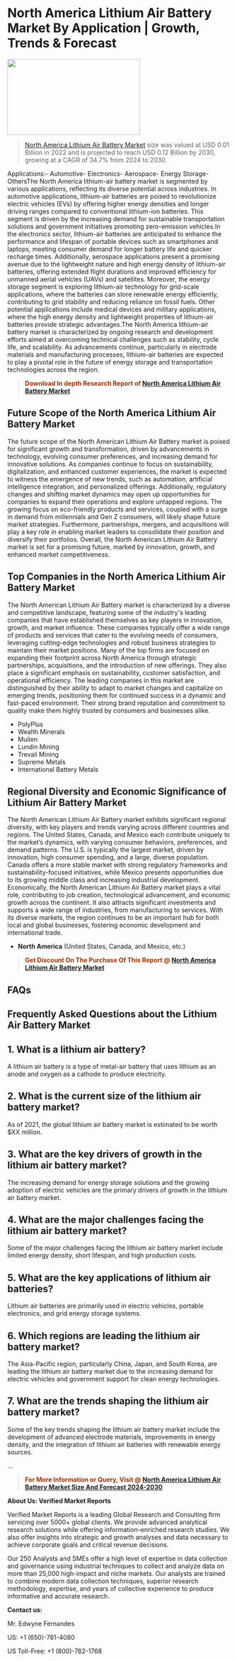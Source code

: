 <p><h1>North America Lithium Air Battery Market By Application | Growth, Trends & Forecast</h1><p><img class="aligncenter size-medium wp-image-105565" src="https://ffe5etoiles.com/wp-content/uploads/2025/01/MST7-300x171.png" alt="" width="300" height="171" /></p><blockquote><p><a href="https://www.verifiedmarketreports.com/download-sample/?rid=494108&utm_source=Github-NA&utm_medium=377" target="_blank">North America Lithium Air Battery Market</a> size was valued at USD 0.01 Billion in 2022 and is projected to reach USD 0.12 Billion by 2030, growing at a CAGR of 34.7% from 2024 to 2030.</p></blockquote>Applications:- Automotive- Electronics- Aerospace- Energy Storage- OthersThe North America lithium-air battery market is segmented by various applications, reflecting its diverse potential across industries. In automotive applications, lithium-air batteries are poised to revolutionize electric vehicles (EVs) by offering higher energy densities and longer driving ranges compared to conventional lithium-ion batteries. This segment is driven by the increasing demand for sustainable transportation solutions and government initiatives promoting zero-emission vehicles.In the electronics sector, lithium-air batteries are anticipated to enhance the performance and lifespan of portable devices such as smartphones and laptops, meeting consumer demand for longer battery life and quicker recharge times. Additionally, aerospace applications present a promising avenue due to the lightweight nature and high energy density of lithium-air batteries, offering extended flight durations and improved efficiency for unmanned aerial vehicles (UAVs) and satellites. Moreover, the energy storage segment is exploring lithium-air technology for grid-scale applications, where the batteries can store renewable energy efficiently, contributing to grid stability and reducing reliance on fossil fuels. Other potential applications include medical devices and military applications, where the high energy density and lightweight properties of lithium-air batteries provide strategic advantages.The North America lithium-air battery market is characterized by ongoing research and development efforts aimed at overcoming technical challenges such as stability, cycle life, and scalability. As advancements continue, particularly in electrode materials and manufacturing processes, lithium-air batteries are expected to play a pivotal role in the future of energy storage and transportation technologies across the region.</p><blockquote><p><span style="color: #993300;"><strong>Download In depth Research Report of <a href="https://www.verifiedmarketreports.com/download-sample/?rid=494108&utm_source=Github-NA&utm_medium=377">North America Lithium Air Battery Market</a></strong></span></p></blockquote><h2>Future Scope of the North America Lithium Air Battery Market</h2><p>The future scope of the North American Lithium Air Battery market is poised for significant growth and transformation, driven by advancements in technology, evolving consumer preferences, and increasing demand for innovative solutions. As companies continue to focus on sustainability, digitalization, and enhanced customer experiences, the market is expected to witness the emergence of new trends, such as automation, artificial intelligence integration, and personalized offerings. Additionally, regulatory changes and shifting market dynamics may open up opportunities for companies to expand their operations and explore untapped regions. The growing focus on eco-friendly products and services, coupled with a surge in demand from millennials and Gen Z consumers, will likely shape future market strategies. Furthermore, partnerships, mergers, and acquisitions will play a key role in enabling market leaders to consolidate their position and diversify their portfolios. Overall, the North American Lithium Air Battery market is set for a promising future, marked by innovation, growth, and enhanced market competitiveness.</p><h2>Top Companies in the North America Lithium Air Battery Market</h2><p>The North American Lithium Air Battery market is characterized by a diverse and competitive landscape, featuring some of the industry's leading companies that have established themselves as key players in innovation, growth, and market influence. These companies typically offer a wide range of products and services that cater to the evolving needs of consumers, leveraging cutting-edge technologies and robust business strategies to maintain their market positions. Many of the top firms are focused on expanding their footprint across North America through strategic partnerships, acquisitions, and the introduction of new offerings. They also place a significant emphasis on sustainability, customer satisfaction, and operational efficiency. The leading companies in this market are distinguished by their ability to adapt to market changes and capitalize on emerging trends, positioning them for continued success in a dynamic and fast-paced environment. Their strong brand reputation and commitment to quality make them highly trusted by consumers and businesses alike.</p><p><ul><li>PolyPlus </li><li> Wealth Minerals </li><li> Mullen </li><li> Lundin Mining </li><li> Trevali Mining </li><li> Supreme Metals </li><li> International Battery Metals</li></ul></p><h2>Regional Diversity and Economic Significance of Lithium Air Battery Market</h2><p>The North American Lithium Air Battery market exhibits significant regional diversity, with key players and trends varying across different countries and regions. The United States, Canada, and Mexico each contribute uniquely to the market’s dynamics, with varying consumer behaviors, preferences, and demand patterns. The U.S. is typically the largest market, driven by innovation, high consumer spending, and a large, diverse population. Canada offers a more stable market with strong regulatory frameworks and sustainability-focused initiatives, while Mexico presents opportunities due to its growing middle class and increasing industrial development. Economically, the North American Lithium Air Battery market plays a vital role, contributing to job creation, technological advancement, and economic growth across the continent. It also attracts significant investments and supports a wide range of industries, from manufacturing to services. With its diverse markets, the region continues to be an important hub for both local and global businesses, fostering economic development and international trade.</p><ul> <li><strong>North America</strong> (United States, Canada, and Mexico, etc.)</li></ul><blockquote><p><span style="color: #993300;"><strong>Get Discount On The Purchase Of This Report @ <a href="https://www.verifiedmarketreports.com/ask-for-discount/?rid=494108&utm_source=Github-NA&utm_medium=377">North America Lithium Air Battery Market</a></strong></span></p></blockquote><h2>FAQs</h2><p><h2>Frequently Asked Questions about the Lithium Air Battery Market</h1><h2>1. What is a lithium air battery?</div><div></h2><p>A lithium air battery is a type of metal-air battery that uses lithium as an anode and oxygen as a cathode to produce electricity.</p><h2>2. What is the current size of the lithium air battery market?</div><div></h2><p>As of 2021, the global lithium air battery market is estimated to be worth $XX million.</p><h2>3. What are the key drivers of growth in the lithium air battery market?</div><div></h2><p>The increasing demand for energy storage solutions and the growing adoption of electric vehicles are the primary drivers of growth in the lithium air battery market.</p><h2>4. What are the major challenges facing the lithium air battery market?</div><div></h2><p>Some of the major challenges facing the lithium air battery market include limited energy density, short lifespan, and high production costs.</p><h2>5. What are the key applications of lithium air batteries?</div><div></h2><p>Lithium air batteries are primarily used in electric vehicles, portable electronics, and grid energy storage systems.</p><h2>6. Which regions are leading the lithium air battery market?</div><div></h2><p>The Asia-Pacific region, particularly China, Japan, and South Korea, are leading the lithium air battery market due to the increasing demand for electric vehicles and government support for clean energy technologies.</p><h2>7. What are the trends shaping the lithium air battery market?</div><div></h2><p>Some of the key trends shaping the lithium air battery market include the development of advanced electrode materials, improvements in energy density, and the integration of lithium air batteries with renewable energy sources.</p>...</body></html></p><blockquote><p><span style="color: #993300;"><strong>For More Information or Query, Visit @ <a href="https://www.verifiedmarketreports.com/product/lithium-air-battery-market-size-and-forecast/">North America Lithium Air Battery Market Size And Forecast 2024-2030</a></strong></span></p></blockquote><p><strong>About Us: Verified Market Reports</strong></p><p>Verified Market Reports is a leading Global Research and Consulting firm servicing over 5000+ global clients. We provide advanced analytical research solutions while offering information-enriched research studies. We also offer insights into strategic and growth analyses and data necessary to achieve corporate goals and critical revenue decisions.</p><p>Our 250 Analysts and SMEs offer a high level of expertise in data collection and governance using industrial techniques to collect and analyze data on more than 25,000 high-impact and niche markets. Our analysts are trained to combine modern data collection techniques, superior research methodology, expertise, and years of collective experience to produce informative and accurate research.</p><p><strong>Contact us:</strong></p><p>Mr. Edwyne Fernandes</p><p>US: +1 (650)-781-4080</p><p>US Toll-Free: +1 (800)-782-1768</p>
